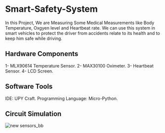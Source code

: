 # Smart-Safety-System
In this Project, We are Measuring Some Medical Measurements like Body Temperature, Oxgyen level and Heartbeat rate.
We can use this system in smart vehicles to protect the driver from accidents relate to its health and to keep him safe while driving.

Hardware Components
-------------------
1- MLX90614 Temperature Sensor.
2- MAX30100 Oximeter.
3- Heartbeat Sensor.
4- LCD Screen.

Software Tools
--------------
IDE: UPY Craft. 
Programming Language: Micro-Python.

Circuit Simulation
-------------------
![new sensors_bb](https://user-images.githubusercontent.com/81237428/182036027-83a40dc3-cbec-488b-af46-a56e4394e71b.jpg)
